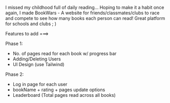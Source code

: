I missed my childhood full of daily reading...
Hoping to make it a habit once again, I made BookWars - A website for friends/classmates/clubs to race and compete to see how many books each person can read!
Great platform for schools and clubs ; )


Features to add ===> 

Phase 1:
- No. of pages read for each book w/ progress bar
- Adding/Deleting Users
- UI Design (use Tailwind)

Phase 2:
- Log in page for each user
- bookName + rating + pages update options
- Leaderboard (Total pages read across all books)
